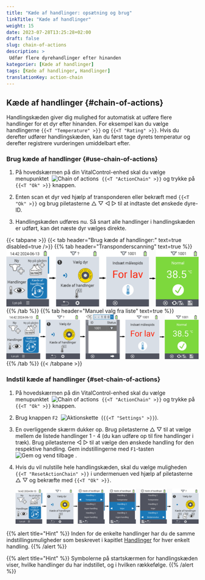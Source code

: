 ```yaml
---
title: "Kæde af handlinger: opsætning og brug"
linkTitle: "Kæde af handlinger"
weight: 15
date: 2023-07-28T13:25:28+02:00
draft: false
slug: chain-of-actions
description: >
 Udfør flere dyrehandlinger efter hinanden
kategorier: [Kæde af handlinger]
tags: [Kæde af handlinger, Handlinger]
translationKey: action-chain
---
```

## Kæde af handlinger {#chain-of-actions}

Handlingskæden giver dig mulighed for automatisk at udføre flere handlinger for et dyr efter hinanden. For eksempel kan du vælge handlingerne `{{<T "Temperature" >}}` og `{{<T "Rating" >}}`. Hvis du derefter udfører handlingskæden, kan du først tage dyrets temperatur og derefter registrere vurderingen umiddelbart efter.

### Brug kæde af handlinger {#use-chain-of-actions}

1. På hovedskærmen på din VitalControl-enhed skal du vælge menupunktet &nbsp;<img src="/icons/actions/action-chain.svg" width="35" align="bottom" alt="Chain of actions" />&nbsp; `{{<T "ActionChain" >}}` og trykke på `{{<T "Ok" >}}` knappen.

2. Enten scan et dyr ved hjælp af transponderen eller bekræft med `{{<T "Ok" >}}` og brug piletasterne △ ▽ ◁ ▷ til at indtaste det ønskede dyre-ID.

3. Handlingskæden udføres nu. Så snart alle handlinger i handlingskæden er udført, kan det næste dyr vælges direkte.

{{< tabpane >}}
{{< tab header="Brug kæde af handlinger:" text=true disabled=true />}}
{{% tab header="Transponderscanning" text=true %}}
![VitalControl: Menu kæde af handlinger](images/chainofactions-scan.png "Kæde af handlinger")
{{% /tab %}}
{{% tab header="Manuel valg fra liste" text=true %}}
![VitalControl: Menu kæde af handlinger](images/chainofactions.png "Kæde af handlinger")
{{% /tab %}}
{{< /tabpane >}}

### Indstil kæde af handlinger {#set-chain-of-actions}

1. På hovedskærmen på din VitalControl-enhed skal du vælge menupunktet &nbsp;<img src="/icons/actions/action-chain.svg" width="35" align="bottom" alt="Chain of actions" />&nbsp; `{{<T "ActionChain" >}}` og trykke på `{{<T "Ok" >}}` knappen.

2. Brug knappen `F2` &nbsp;<img src="/icons/gear.svg" width="25" align="bottom" alt="Aktionskette" />&nbsp; (`{{<T "Settings" >}}`).


3. En overliggende skærm dukker op. Brug piletasterne △ ▽ til at vælge mellem de listede handlinger 1 - 4 (du kan udføre op til fire handlinger i træk). Brug piletasterne ◁ ▷ til at vælge den ønskede handling for den respektive handling. Gem indstillingerne med `F1`-tasten &nbsp;<img src="/icons/footer/save_exit.svg" width="65" align="bottom" alt="Gem og vend tilbage" />&nbsp;.

4. Hvis du vil nulstille hele handlingskæden, skal du vælge muligheden `{{<T "ResetActionChain" >}}` i undermenuen ved hjælp af piletasterne △ ▽ og bekræfte med `{{<T "Ok" >}}`.

    ![VitalControl: Menu handlingskæde](images/setchainofactions.png "Indstil handlingskæde")

{{% alert title="Hint" %}}
Inden for de enkelte handlinger har du de samme indstillingsmuligheder som beskrevet i kapitlet [Handlinger](../actions) for hver enkelt handling.
{{% /alert %}}

{{% alert title="Hint" %}}
Symbolerne på startskærmen for handlingskæden viser, hvilke handlinger du har indstillet, og i hvilken rækkefølge.
{{% /alert %}}

